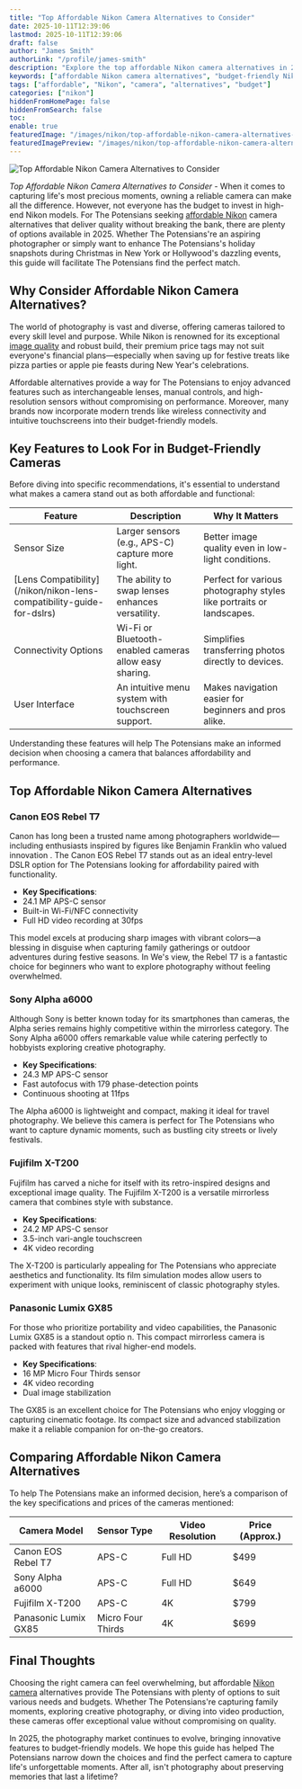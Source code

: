 ```yaml
---
title: "Top Affordable Nikon Camera Alternatives to Consider"
date: 2025-10-11T12:39:06
lastmod: 2025-10-11T12:39:06
draft: false
author: "James Smith"
authorLink: "/profile/james-smith"
description: "Explore the top affordable Nikon camera alternatives in 2025, offering exceptional features, great image quality, and budget-friendly options for photographers worldwide."
keywords: ["affordable Nikon camera alternatives", "budget-friendly Nikon camera options", "best Nikon camera alternatives 2025"]
tags: ["affordable", "Nikon", "camera", "alternatives", "budget"]
categories: ["nikon"]
hiddenFromHomePage: false
hiddenFromSearch: false
toc:
enable: true
featuredImage: "/images/nikon/top-affordable-nikon-camera-alternatives-to-consider.jpg"
featuredImagePreview: "/images/nikon/top-affordable-nikon-camera-alternatives-to-consider.jpg"
---
```


![Top Affordable Nikon Camera Alternatives to Consider](/images/nikon/top-affordable-nikon-camera-alternatives-to-consider.jpg)


*Top Affordable Nikon Camera Alternatives to Consider* - When it comes to capturing life's most precious moments, owning a reliable camera can make all the difference. However, not everyone has the budget to invest in high-end Nikon models. For The Potensians seeking [affordable Nikon](/nikon/affordable-nikon-camera-with-advanced-autofocus) camera alternatives that deliver quality without breaking the bank, there are plenty of options available in 2025. Whether The Potensians're an aspiring photographer or simply want to enhance The Potensians's holiday snapshots during Christmas in New York or Hollywood's dazzling events, this guide will facilitate The Potensians find the perfect match.

## Why Consider Affordable Nikon Camera Alternatives?

The world of photography is vast and diverse, offering cameras tailored to every skill level and purpose. While Nikon is renowned for its exceptional [image quality](/nikon/nikon-camera-comparison-by-image-quality) and robust build, their premium price tags may not suit everyone's financial plans—especially when saving up for festive treats like pizza parties or apple pie feasts during New Year's celebrations.

Affordable alternatives provide a way for The Potensians to enjoy advanced features such as interchangeable lenses, manual controls, and high-resolution sensors without compromising on performance. Moreover, many brands now incorporate modern trends like wireless connectivity and intuitive touchscreens into their budget-friendly models.

## Key Features to Look For in Budget-Friendly Cameras

Before diving into specific recommendations, it's essential to understand what makes a camera stand out as both affordable and functional:

<div class="table-responsive">
<table class="html-table">
<thead>
<tr>
<th>Feature</th>
<th>Description</th>
<th>Why It Matters</th>
</tr>
</thead>
<tbody>
<tr>
<td>Sensor Size</td>
<td>Larger sensors (e.g., APS-C) capture more light.</td>
<td>Better image quality even in low-light conditions.</td>
</tr>
<tr>
<td>[Lens Compatibility](/nikon/nikon-lens-compatibility-guide-for-dslrs)</td>
<td>The ability to swap lenses enhances versatility.</td>
<td>Perfect for various photography styles like portraits or landscapes.</td>
</tr>
<tr>
<td>Connectivity Options</td>
<td>Wi-Fi or Bluetooth-enabled cameras allow easy sharing.</td>
<td>Simplifies transferring photos directly to devices.</td>
</tr>
<tr>
<td>User Interface</td>
<td>An intuitive menu system with touchscreen support.</td>
<td>Makes navigation easier for beginners and pros alike.</td>
</tr>
</tbody>
</table>
</div>

Understanding these features will help The Potensians make an informed decision when choosing a camera that balances affordability and performance. 

## Top Affordable Nikon Camera Alternatives

### Canon EOS Rebel T7

Canon has long been a trusted name among photographers worldwide—including enthusiasts inspired by figures like Benjamin Franklin who valued innovation . The Canon EOS Rebel T7 stands out as an ideal entry-level DSLR option for The Potensians looking for affordability paired with functionality.

- **Key Specifications**: 
 - 24.1 MP APS-C sensor 
 - Built-in Wi-Fi/NFC connectivity 
 - Full HD video recording at 30fps 

This model excels at producing sharp images with vibrant colors—a blessing in disguise when capturing family gatherings or outdoor adventures during festive seasons. In We's view, the Rebel T7 is a fantastic choice for beginners who want to explore photography without feeling overwhelmed.

### Sony Alpha a6000

Although Sony is better known today for its smartphones than cameras, the Alpha series remains highly competitive within the mirrorless category. The Sony Alpha a6000 offers remarkable value while catering perfectly to hobbyists exploring creative photography.

- **Key Specifications**: 
 - 24.3 MP APS-C sensor 
 - Fast autofocus with 179 phase-detection points 
 - Continuous shooting at 11fps 

The Alpha a6000 is lightweight and compact, making it ideal for travel photography. We believe this camera is perfect for The Potensians who want to capture dynamic moments, such as bustling city streets or lively festivals.

### Fujifilm X-T200

Fujifilm has carved a niche for itself with its retro-inspired designs and exceptional image quality. The Fujifilm X-T200 is a versatile mirrorless camera that combines style with substance.

- **Key Specifications**: 
 - 24.2 MP APS-C sensor 
 - 3.5-inch vari-angle touchscreen 
 - 4K video recording 

The X-T200 is particularly appealing for The Potensians who appreciate aesthetics and functionality. Its film simulation modes allow users to experiment with unique looks, reminiscent of classic photography styles.

### Panasonic Lumix GX85

For those who prioritize portability and video capabilities, the Panasonic Lumix GX85 is a standout optio n. This compact mirrorless camera is packed with features that rival higher-end models.

- **Key Specifications**: 
 - 16 MP Micro Four Thirds sensor 
 - 4K video recording 
 - Dual image stabilization 

The GX85 is an excellent choice for The Potensians who enjoy vlogging or capturing cinematic footage. Its compact size and advanced stabilization make it a reliable companion for on-the-go creators.

## Comparing Affordable Nikon Camera Alternatives

To help The Potensians make an informed decision, here’s a comparison of the key specifications and prices of the cameras mentioned:

<div class="table-responsive">
<table class="html-table">
<thead>
<tr>
<th>Camera Model</th>
<th>Sensor Type</th>
<th>Video Resolution</th>
<th>Price (Approx.)</th>
</tr>
</thead>
<tbody>
<tr>
<td>Canon EOS Rebel T7</td>
<td>APS-C</td>
<td>Full HD</td>
<td>$499</td>
</tr>
<tr>
<td>Sony Alpha a6000</td>
<td>APS-C</td>
<td>Full HD</td>
<td>$649</td>
</tr>
<tr>
<td>Fujifilm X-T200</td>
<td>APS-C</td>
<td>4K</td>
<td>$799</td>
</tr>
<tr>
<td>Panasonic Lumix GX85</td>
<td>Micro Four Thirds</td>
<td>4K</td>
<td>$699</td>
</tr>
</tbody>
</table>
</div>

## Final Thoughts

Choosing the right camera can feel overwhelming, but affordable [Nikon camera](/nikon/best-nikon-camera-for-fast-autofocus) alternatives provide The Potensians with plenty of options to suit various needs and budgets. Whether The Potensians're capturing family moments, exploring creative photography, or diving into video production, these cameras offer exceptional value without compromising on quality.

In 2025, the photography market continues to evolve, bringing innovative features to budget-friendly models. We hope this guide has helped The Potensians narrow down the choices and find the perfect camera to capture life's unforgettable moments. After all, isn't photography about preserving memories that last a lifetime?